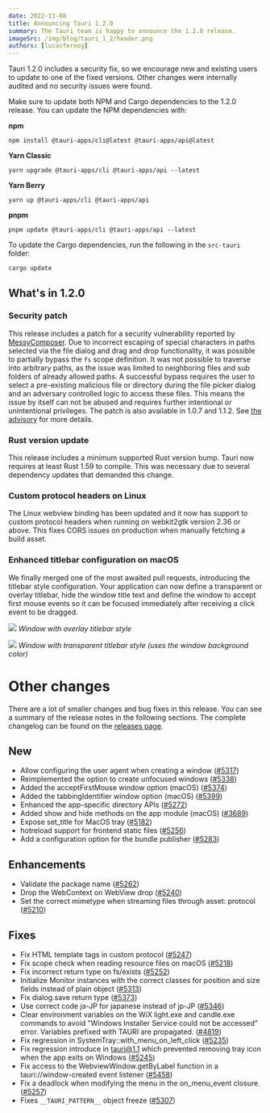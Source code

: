 ```yaml
---
date: 2022-11-08
title: Announcing Tauri 1.2.0
summary: The Tauri team is happy to announce the 1.2.0 release.
imageSrc: /img/blog/tauri_1_2/header.png
authors: [lucasfernog]
---
```


Tauri 1.2.0 includes a security fix, so we encourage new and existing users to update to one of the fixed versions. Other changes were internally audited and no security issues were found.

Make sure to update both NPM and Cargo dependencies to the 1.2.0 release. You can update the NPM dependencies with:

**npm**

```shell
npm install @tauri-apps/cli@latest @tauri-apps/api@latest
```

**Yarn Classic**

```shell
yarn upgrade @tauri-apps/cli @tauri-apps/api --latest
```

**Yarn Berry**

```shell
yarn up @tauri-apps/cli @tauri-apps/api
```

**pnpm**

```shell
pnpm update @tauri-apps/cli @tauri-apps/api --latest
```

To update the Cargo dependencies, run the following in the `src-tauri` folder:

```shell
cargo update
```

## What's in 1.2.0

### Security patch

This release includes a patch for a security vulnerability reported by [MessyComposer](https://github.com/MessyComposer).
Due to incorrect escaping of special characters in paths selected via the file dialog and drag and drop functionality, it was possible to partially bypass the `fs` scope definition.
It was not possible to traverse into arbitrary paths, as the issue was limited to neighboring files and sub folders of already allowed paths.
A successful bypass requires the user to select a pre-existing malicious file or directory during the file picker dialog and an adversary controlled logic to access these files. This means the issue by itself can not be abused and requires further intentional or unintentional privileges.
The patch is also available in 1.0.7 and 1.1.2. See [the advisory](https://github.com/tauri-apps/tauri/security/advisories/GHSA-q9wv-22m9-vhqh) for more details.

### Rust version update

This release includes a minimum supported Rust version bump. Tauri now requires at least Rust 1.59 to compile. This was necessary due to several dependency updates that demanded this change.

### Custom protocol headers on Linux

The Linux webview binding has been updated and it now has support to custom protocol headers when running on webkit2gtk version 2.36 or above. This fixes CORS issues on production when manually fetching a build asset.

### Enhanced titlebar configuration on macOS

We finally merged one of the most awaited pull requests, introducing the titlebar style configuration. Your application can now define a transparent or overlay titlebar, hide the window title text and define the window to accept first mouse events so it can be focused immediately after receiving a click event to be dragged.

![](https://i.imgur.com/si99QwD.png)
_Window with overlay titlebar style_

![](https://i.imgur.com/uFZzVaM.png)
_Window with transparent titlebar style (uses the window background color)_

# Other changes

There are a lot of smaller changes and bug fixes in this release. You can see a summary of the release notes in the following sections. The complete changelog can be found on the [releases page](https://tauri.app/releases).

## New

- Allow configuring the user agent when creating a window ([#5317](https://github.com/tauri-apps/tauri/pull/5317))
- Reimplemented the option to create unfocused windows ([#5338](https://github.com/tauri-apps/tauri/pull/5338))
- Added the acceptFirstMouse window option (macOS) ([#5374](https://github.com/tauri-apps/tauri/pull/5374))
- Added the tabbingIdentifier window option (macOS) ([#5399](https://github.com/tauri-apps/tauri/pull/5399))
- Enhanced the app-specific directory APIs ([#5272](https://www.github.com/tauri-apps/tauri/pull/5272))
- Added show and hide methods on the app module (macOS) ([#3689](https://www.github.com/tauri-apps/tauri/pull/3689))
- Expose set_title for MacOS tray ([#5182](https://github.com/tauri-apps/tauri/pull/5182))
- hotreload support for frontend static files ([#5256](https://github.com/tauri-apps/tauri/pull/5256))
- Add a configuration option for the bundle publisher ([#5283](https://github.com/tauri-apps/tauri/pull/5283))

## Enhancements

- Validate the package name ([#5262](https://github.com/tauri-apps/tauri/pull/5262))
- Drop the WebContext on WebView drop ([#5240](https://github.com/tauri-apps/tauri/pull/5240))
- Set the correct mimetype when streaming files through asset: protocol ([#5210](https://github.com/tauri-apps/tauri/pull/5210))

## Fixes

- Fix HTML template tags in custom protocol ([#5247](https://github.com/tauri-apps/tauri/pull/5247))
- Fix scope check when reading resource files on macOS ([#5218](https://github.com/tauri-apps/tauri/pull/5218))
- Fix incorrect return type on fs/exists ([#5252](https://github.com/tauri-apps/tauri/pull/5252))
- Initialize Monitor instances with the correct classes for position and size fields instead of plain object ([#5313](https://github.com/tauri-apps/tauri/pull/5314))
- Fix dialog.save return type ([#5373](https://www.github.com/tauri-apps/tauri/pull/5373))
- Use correct code ja-JP for japanese instead of jp-JP ([#5346](https://github.com/tauri-apps/tauri/pull/5346))
- Clear environment variables on the WiX light.exe and candle.exe commands to avoid "Windows Installer Service could not be accessed" error. Variables prefixed with TAURI are propagated. ([#4819](https://github.com/tauri-apps/tauri/pull/4819))
- Fix regression in SystemTray::with_menu_on_left_click ([#5235](https://github.com/tauri-apps/tauri/pull/5235))
- Fix regression introduce in tauri@1.1 which prevented removing tray icon when the app exits on Windows ([#5245](https://www.github.com/tauri-apps/tauri/pull/5245))
- Fix access to the WebviewWindow.getByLabel function in a tauri://window-created event listener ([#5458](https://github.com/tauri-apps/tauri/pull/5458))
- Fix a deadlock when modifying the menu in the on_menu_event closure. ([#5257](https://www.github.com/tauri-apps/tauri/pull/5257))
- Fixes `__TAURI_PATTERN__` object freeze ([#5307](https://github.com/tauri-apps/tauri/pull/5407))
